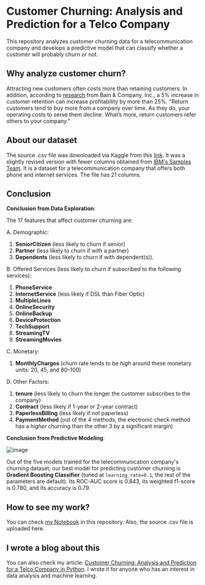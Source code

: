# Customer Churning: Analysis and Prediction for a Telco Company
This repository analyzes customer churning data for a telecommunication company and develops a predictive model that can classify whether a customer will probably churn or not.

## Why analyze customer churn?
Attracting new customers often costs more than retaining customers. In addition, according to [research](https://media.bain.com/Images/BB_Prescription_cutting_costs.pdf) from Bain & Company, Inc., a 5% increase in customer retention can increase profitability by more than 25%. “Return customers tend to buy more from a company over time. As they do, your operating costs to serve them decline. What’s more, return customers refer others to your company.”

## About our dataset
The source .csv file was downloaded via Kaggle from this [link](https://www.kaggle.com/datasets/blastchar/telco-customer-churn). It was a slightly revised version with fewer columns obtained from [IBM's Samples Team](https://community.ibm.com/community/user/businessanalytics/blogs/steven-macko/2019/07/11/telco-customer-churn-1113). It is a dataset for a telecommunication company that offers both phone and internet services. The file has 21 columns.

## Conclusion
__Conclusion from Data Exploration__:

The 17 features that affect customer churning are:

A. Demographic:

1. __SeniorCitizen__ (less likely to churn if senior)
2. __Partner__ (less likely to churn if with a partner)
3. __Dependents__ (less likely to churn if with dependent(s)).
   
B. Offered Services (less likely to churn if subscribed to the following services):

1. __PhoneService__
2. __InternetService__ (less likely if DSL than Fiber Optic)
3. __MultipleLines__
4. __OnlineSecurity__
5. __OnlineBackup__
6. __DeviceProtection__
7. __TechSupport__
8. __StreamingTV__
9. __StreamingMovies__

C. Monetary:

1. __MonthlyCharges__ (churn rate tends to be _high_ around these monetary units: 20, 45, and 80–100)

D. Other Factors:

1. __tenure__ (less likely to churn the longer the customer subscribes to the company)
2. __Contract__ (less likely if 1-year or 2-year contract)
3. __PaperlessBilling__ (less likely if not paperless)
4. __PaymentMethod__ (out of the 4 methods, the electronic check method has a _higher_ churning than the other 3 by a significant margin)

__Conclusion from Predictive Modeling__:

![image](https://github.com/marvin-rubia/Customer-Churning-Analysis-and-Prediction/assets/140475770/b875bd0e-c93b-45ff-beee-e3d12b6e6051)

Out of the five models trained for the telecommunication company's churning dataset, our best model for predicting customer churning is __Gradient Boosting Classifier__ (tuned at `learning_rate=0.1`, the rest of the parameters are default). Its ROC-AUC score is 0.843, its weighted f1-score is 0.780, and its accuracy is 0.79.

## How to see my work?
You can check [my Notebook](https://github.com/marvin-rubia/Customer-Churning-Analysis-and-Prediction/blob/main/Customer_Churning_Analysis_and_Prediction.ipynb) in this repository. Also, the source .csv file is uploaded here.

## I wrote a blog about this
You can also check my article: [Customer Churning: Analysis and Prediction for a Telco Company in Python](https://marvinrubia.medium.com/customer-churning-analysis-and-prediction-for-a-telco-company-9c6bbafa34b3). I wrote it for anyone who has an interest in data analysis and machine learning. 
